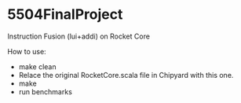 # 5504FinalProject
Instruction Fusion (lui+addi) on Rocket Core

How to use:
- make clean
- Relace the original RocketCore.scala file in Chipyard with this one.
- make
- run benchmarks
